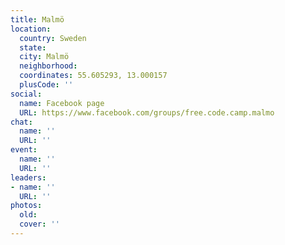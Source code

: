 ```yaml
---
title: Malmö
location:
  country: Sweden
  state: 
  city: Malmö
  neighborhood: 
  coordinates: 55.605293, 13.000157
  plusCode: ''
social:
  name: Facebook page
  URL: https://www.facebook.com/groups/free.code.camp.malmo
chat:
  name: ''
  URL: ''
event:
  name: ''
  URL: ''
leaders:
- name: ''
  URL: ''
photos:
  old: 
  cover: ''
---
```


